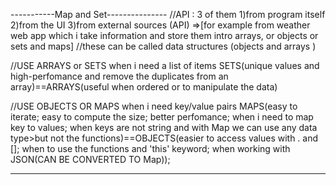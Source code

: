 -----------Map and Set---------------
//API : 3 of them 
1)from program itself 
2)from the UI
3)from external sources (API) =>[for example from weather web app which i take information and store them intro arrays, or objects or sets and maps]
//these can be called data structures (objects and arrays )

//USE ARRAYS or SETS when i need a list of items 
SETS(unique values and high-perfomance and remove the duplicates from an array)==ARRAYS(useful when ordered or to manipulate the data)

//USE OBJECTS OR MAPS when i need key/value pairs 
MAPS(easy to iterate; easy to compute the size; better perfomance; when i need to map key to values; when keys are not string and with Map we can use any data type>but not the functions)==OBJECTS(easier to access values with . and []; when to use the functions and 'this' keyword; when working with JSON(CAN BE CONVERTED TO Map));



----------------------------------------